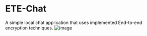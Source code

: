# ETE-Chat
A simple local chat application that uses implemented End-to-end encryption techniques.
![image](https://github.com/JoeFarag-00/ETE-Chat/assets/88057098/bb14803b-fe25-4bc1-a3fc-69a26b95424c)


